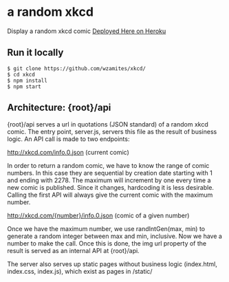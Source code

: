 # a random xkcd

Display a random xkcd comic
[Deployed Here on Heroku](https://shielded-spire-58092.herokuapp.com/)

## Run it locally

    $ git clone https://github.com/wzamites/xkcd/
    $ cd xkcd
    $ npm install
    $ npm start

## Architecture: {root}/api

{root}/api serves a url in quotations (JSON standard) of a random xkcd comic. The entry point, server.js, servers this file as the result of business logic. An API call is made to two endpoints: 

http://xkcd.com/info.0.json (current comic)

In order to return a random comic, we have to know the range of comic numbers. In this case they are sequential by creation date starting with 1 and ending with 2278. The maximum will increment by one every time a new comic is published. Since it changes, hardcoding it is less desirable. Calling the first API will always give the current comic with the maximum number.

http://xkcd.com/{number}/info.0.json (comic of a given number)

Once we have the maximum number, we use randIntGen(max, min) to generate a random integer between max and min, inclusive. Now we have a number to make the call. Once this is done, the img url property of the result is served as an internal API at {root}/api.

 The server also serves up static pages without business logic (index.html, index.css, index.js), which exist as pages in /static/
